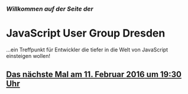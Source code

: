 ### *Willkommen auf der Seite der*

# JavaScript User Group Dresden


…ein Treffpunkt für Entwickler die tiefer in die Welt von JavaScript einsteigen wollen!

## [Das nächste Mal am 11. Februar **2016** um 19:30 Uhr](#treffen-der-user-group)

